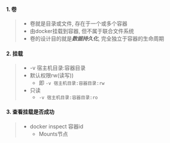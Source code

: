 #### 1. 卷

> - 卷就是目录或文件, 存在于一个或多个容器
> - 由docker挂载到容器, 但不属于联合文件系统
> - 卷的设计目的就是***数据持久化***, 完全独立于容器的生命周期

#### 2. 挂载

> - -v 宿主机目录:容器目录
> - 默认权限rw(读写))
>   - 即 `-v 宿主机目录:容器目录:rw`
> - 只读
>   - `-v 宿主机目录:容器目录:ro`

#### 3. 查看挂载是否成功

> - docker inspect 容器id
>   - Mounts节点
